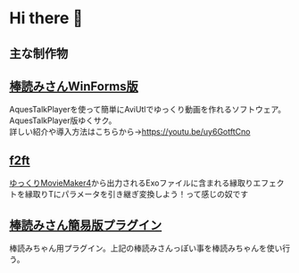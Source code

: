 # Hi there 👋

## 主な制作物
## [棒読みさんWinForms版](https://github.com/unikuma/Bouyomisan.WinForms/releases)
AquesTalkPlayerを使って簡単にAviUtlでゆっくり動画を作れるソフトウェア。AquesTalkPlayer版ゆくサク。  
詳しい紹介や導入方法はこちらから→https://youtu.be/uy6GotftCno

## [f2ft](https://github.com/unikuma/f2ft/releases)
[ゆっくりMovieMaker4](https://manjubox.net/ymm4)から出力されるExoファイルに含まれる縁取りエフェクトを縁取りTにパラメータを引き継ぎ変換しよう！って感じの奴です

## [棒読みさん簡易版プラグイン](https://github.com/unikuma/Plugin_BSimple/releases)
棒読みちゃん用プラグイン。上記の棒読みさんっぽい事を棒読みちゃんを使い行う。
